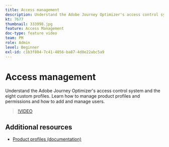 ```yaml
---
title: Access management
description: Understand the Adobe Journey Optimizer's access control system and the eight custom profiles. Learn how to manage product profiles and permissions and how to add and manage users.
kt: 7677
thumbnail: 333998.jpg
feature: Access Management
doc-type: feature video
team: PM
role: Admin
level: Beginner
exl-id: c1b3f804-7c41-4856-ba87-4d8e22abc5a9
---
```

# Access management

Understand the Adobe Journey Optimizer's access control system and the eight custom profiles. Learn how to manage product profiles and permissions and how to add and manage users.

>[!VIDEO](https://video.tv.adobe.com/v/333998?quality=12)

## Additional resources

* [Product profiles (documentation)](https://experienceleague.adobe.com/docs/journey-optimizer/using/administration/ootb-product-profiles.html)
